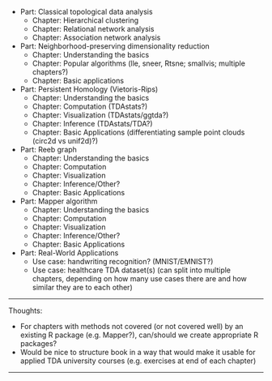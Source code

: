 * Part: Classical topological data analysis
  - Chapter: Hierarchical clustering
  - Chapter: Relational network analysis
  - Chapter: Association network analysis
* Part: Neighborhood-preserving dimensionality reduction
  - Chapter: Understanding the basics
  - Chapter: Popular algorithms (lle, sneer, Rtsne; smallvis; multiple chapters?)
  - Chapter: Basic applications
* Part: Persistent Homology (Vietoris-Rips)
  - Chapter: Understanding the basics
  - Chapter: Computation (TDAstats?)
  - Chapter: Visualization (TDAstats/ggtda?)
  - Chapter: Inference (TDAstats/TDA?)
  - Chapter: Basic Applications (differentiating sample point clouds (circ2d vs unif2d)?)
* Part: Reeb graph
  - Chapter: Understanding the basics
  - Chapter: Computation
  - Chapter: Visualization
  - Chapter: Inference/Other?
  - Chapter: Basic Applications
* Part: Mapper algorithm
  - Chapter: Understanding the basics
  - Chapter: Computation
  - Chapter: Visualization
  - Chapter: Inference/Other?
  - Chapter: Basic Applications
* Part: Real-World Applications
  - Use case: handwriting recognition? (MNIST/EMNIST?)
  - Use case: healthcare TDA dataset(s) (can split into multiple chapters, depending on how many use cases there are and how similar they are to each other)

----------
Thoughts:
* For chapters with methods not covered (or not covered well) by an existing R package (e.g. Mapper?), can/should we create appropriate R packages?
* Would be nice to structure book in a way that would make it usable for applied TDA university courses (e.g. exercises at end of each chapter)
----------
